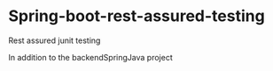 # Spring-boot-rest-assured-testing
Rest assured junit testing

In addition to the backendSpringJava project
